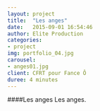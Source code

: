 ```yaml
---
layout: project
title:  "Les anges"
date:   2015-09-01 16:54:46
author: Elite Production
categories:
- project
img: portfolio_04.jpg
carousel:
- anges01.jpg
client: CFRT pour Fance Ô
duree: 4 minutes
---
```

####Les anges
Les anges.